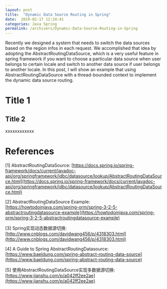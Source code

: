 ```yaml
---
layout: post
title:  "Dynamic Data Source Routing in Spring"
date:  2019-02-17 12:24:41
categories: Java Spring
permalink: /archivers/Dynamic-Data-Source-Routing-in-Spring
---
```


Recently we designed a system that needs to switch the data sources based on the region infos in each request. We accomplished that idea by adopting the AbstractRoutingDataSource, which is a very useful feature in spring framework if you want to choose a particular data source when user belongs to certain locale and switch to another data source if user belongs to another locale. In this post, I will show an example that using AbstractRoutingDataSource with a thread-bounded context to implement the dynamic data source routing.

<!--more-->

# Title 1

## Title 2

xxxxxxxxxxxx

# References

[1] AbstractRoutingDataSource: [https://docs.spring.io/spring-framework/docs/current/javadoc-api/org/springframework/jdbc/datasource/lookup/AbstractRoutingDataSource.html](https://docs.spring.io/spring-framework/docs/current/javadoc-api/org/springframework/jdbc/datasource/lookup/AbstractRoutingDataSource.html)

[2] AbstractRoutingDataSource Example: [https://howtodoinjava.com/spring-orm/spring-3-2-5-abstractroutingdatasource-example](https://howtodoinjava.com/spring-orm/spring-3-2-5-abstractroutingdatasource-example)

[3] Spring实现动态数据源切换: [http://www.cnblogs.com/davidwang456/p/4318303.html](http://www.cnblogs.com/davidwang456/p/4318303.html)

[4] A Guide to Spring AbstractRoutingDatasource: [https://www.baeldung.com/spring-abstract-routing-data-source](https://www.baeldung.com/spring-abstract-routing-data-source)

[5] 使用AbstractRoutingDataSource实现多数据源切换: [https://www.jianshu.com/p/a042ff2ee2ae](https://www.jianshu.com/p/a042ff2ee2ae)





